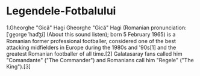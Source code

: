 # Legendele-Fotbalului

1.Gheorghe "Gică" Hagi
Gheorghe "Gică" Hagi (Romanian pronunciation: [ˈɡe̯orɡe ˈhad͡ʒi] (About this sound listen); born 5 February 1965) is a Romanian former professional footballer, considered one of the best attacking midfielders in Europe during the 1980s and '90s[1] and the greatest Romanian footballer of all time.[2] Galatasaray fans called him "Comandante" ("The Commander") and Romanians call him "Regele" ("The King").[3]
